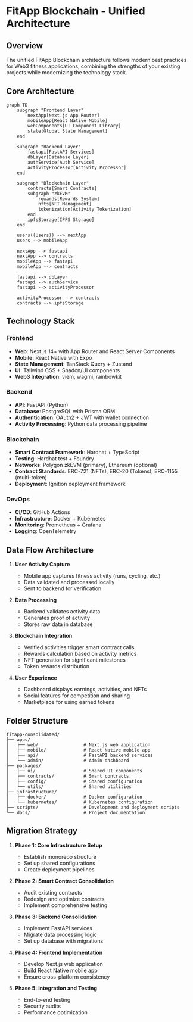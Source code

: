 # FitApp Blockchain - Unified Architecture

## Overview

The unified FitApp Blockchain architecture follows modern best practices for Web3 fitness applications, combining the strengths of your existing projects while modernizing the technology stack.

## Core Architecture

```mermaid
graph TD
    subgraph "Frontend Layer"
        nextApp[Next.js App Router]
        mobileApp[React Native Mobile]
        webComponents[UI Component Library]
        state[Global State Management]
    end
    
    subgraph "Backend Layer"
        fastapi[FastAPI Services]
        dbLayer[Database Layer]
        authService[Auth Service]
        activityProcessor[Activity Processor]
    end
    
    subgraph "Blockchain Layer"
        contracts[Smart Contracts]
        subgraph "zkEVM"
            rewards[Rewards System]
            nfts[NFT Management]
            tokenization[Activity Tokenization]
        end
        ipfsStorage[IPFS Storage]
    end
    
    users((Users)) --> nextApp
    users --> mobileApp
    
    nextApp --> fastapi
    nextApp --> contracts
    mobileApp --> fastapi
    mobileApp --> contracts
    
    fastapi --> dbLayer
    fastapi --> authService
    fastapi --> activityProcessor
    
    activityProcessor --> contracts
    contracts --> ipfsStorage
```

## Technology Stack

### Frontend
- **Web**: Next.js 14+ with App Router and React Server Components
- **Mobile**: React Native with Expo
- **State Management**: TanStack Query + Zustand
- **UI**: Tailwind CSS + Shadcn/UI components
- **Web3 Integration**: viem, wagmi, rainbowkit

### Backend
- **API**: FastAPI (Python)
- **Database**: PostgreSQL with Prisma ORM
- **Authentication**: OAuth2 + JWT with wallet connection
- **Activity Processing**: Python data processing pipeline

### Blockchain
- **Smart Contract Framework**: Hardhat + TypeScript
- **Testing**: Hardhat test + Foundry
- **Networks**: Polygon zkEVM (primary), Ethereum (optional)
- **Contract Standards**: ERC-721 (NFTs), ERC-20 (Tokens), ERC-1155 (multi-token)
- **Deployment**: Ignition deployment framework

### DevOps
- **CI/CD**: GitHub Actions
- **Infrastructure**: Docker + Kubernetes
- **Monitoring**: Prometheus + Grafana
- **Logging**: OpenTelemetry

## Data Flow Architecture

1. **User Activity Capture**
   - Mobile app captures fitness activity (runs, cycling, etc.)
   - Data validated and processed locally
   - Sent to backend for verification

2. **Data Processing**
   - Backend validates activity data
   - Generates proof of activity
   - Stores raw data in database

3. **Blockchain Integration**
   - Verified activities trigger smart contract calls
   - Rewards calculation based on activity metrics
   - NFT generation for significant milestones
   - Token rewards distribution

4. **User Experience**
   - Dashboard displays earnings, activities, and NFTs
   - Social features for competition and sharing
   - Marketplace for using earned tokens

## Folder Structure

```
fitapp-consolidated/
├── apps/
│   ├── web/                 # Next.js web application
│   ├── mobile/              # React Native mobile app
│   ├── api/                 # FastAPI backend services
│   └── admin/               # Admin dashboard
├── packages/
│   ├── ui/                  # Shared UI components
│   ├── contracts/           # Smart contracts
│   ├── config/              # Shared configuration
│   └── utils/               # Shared utilities
├── infrastructure/
│   ├── docker/              # Docker configuration
│   └── kubernetes/          # Kubernetes configuration
├── scripts/                 # Development and deployment scripts
└── docs/                    # Project documentation
```

## Migration Strategy

1. **Phase 1: Core Infrastructure Setup**
   - Establish monorepo structure
   - Set up shared configurations
   - Create deployment pipelines

2. **Phase 2: Smart Contract Consolidation**
   - Audit existing contracts
   - Redesign and optimize contracts
   - Implement comprehensive testing

3. **Phase 3: Backend Consolidation**
   - Implement FastAPI services
   - Migrate data processing logic
   - Set up database with migrations

4. **Phase 4: Frontend Implementation**
   - Develop Next.js web application
   - Build React Native mobile app
   - Ensure cross-platform consistency

5. **Phase 5: Integration and Testing**
   - End-to-end testing
   - Security audits
   - Performance optimization